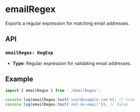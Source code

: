 # emailRegex

Exports a regular expression for matching email addresses.

## API

### `emailRegex: RegExp`
- **Type**: Regular expression for validating email addresses.

## Example
```ts
import { emailRegex } from './emailRegex';

console.log(emailRegex.test('user@example.com')); // true
console.log(emailRegex.test('not-an-email')); // false
```
